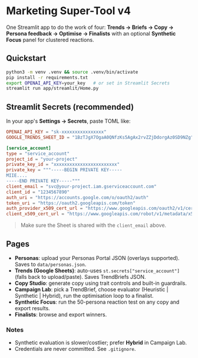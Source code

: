 # Marketing Super-Tool v4

One Streamlit app to do the work of four:
**Trends → Briefs → Copy → Persona feedback → Optimise → Finalists**
with an optional **Synthetic Focus** panel for clustered reactions.

## Quickstart
```bash
python3 -m venv .venv && source .venv/bin/activate
pip install -r requirements.txt
export OPENAI_API_KEY=your_key   # or set in Streamlit Secrets
streamlit run app/streamlit/Home.py
```

## Streamlit Secrets (recommended)
In your app's **Settings → Secrets**, paste TOML like:
```toml
OPENAI_API_KEY = "sk-xxxxxxxxxxxxxxxx"
GOOGLE_TRENDS_SHEET_ID = "1BzTJgX7OgaA0QNfzKs5AgAx2rvZZjDdorgAz0SD9NZg"

[service_account]
type = "service_account"
project_id = "your-project"
private_key_id = "xxxxxxxxxxxxxxxxxxxxxxxx"
private_key = """-----BEGIN PRIVATE KEY-----
MIIE....
-----END PRIVATE KEY-----"""
client_email = "svc@your-project.iam.gserviceaccount.com"
client_id = "1234567890"
auth_uri = "https://accounts.google.com/o/oauth2/auth"
token_uri = "https://oauth2.googleapis.com/token"
auth_provider_x509_cert_url = "https://www.googleapis.com/oauth2/v1/certs"
client_x509_cert_url = "https://www.googleapis.com/robot/v1/metadata/x509/your-svc%40your-project.iam.gserviceaccount.com"
```

> Make sure the Sheet is shared with the `client_email` above.

## Pages
- **Personas**: upload your Personas Portal JSON (overlays supported). Saves to `data/personas.json`.
- **Trends (Google Sheets)**: auto-uses `st.secrets["service_account"]` (falls back to upload/paste). Saves TrendBriefs JSON.
- **Copy Studio**: generate copy using trait controls and built-in guardrails.
- **Campaign Lab**: pick a TrendBrief, choose evaluator (Heuristic | Synthetic | Hybrid), run the optimisation loop to a finalist.
- **Synthetic Focus**: run the 50-persona reaction test on any copy and export results.
- **Finalists**: browse and export winners.

### Notes
- Synthetic evaluation is slower/costlier; prefer **Hybrid** in Campaign Lab.
- Credentials are never committed. See `.gitignore`.
